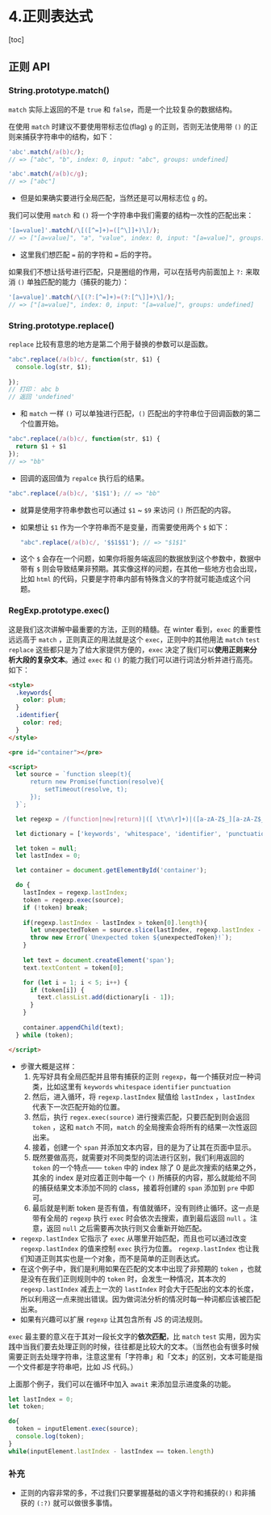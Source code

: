 # 4.正则表达式

[toc]

## 正则 API

### String.prototype.match()

`match` 实际上返回的不是 `true` 和 `false`，而是一个比较复杂的数据结构。

在使用 `match` 时建议不要使用带标志位(flag) `g` 的正则，否则无法使用带 `()` 的正则来捕获字符串中的结构，如下：

```js
'abc'.match(/a(b)c/);
// => ["abc", "b", index: 0, input: "abc", groups: undefined]

'abc'.match(/a(b)c/g);
// => ["abc"]
```

- 但是如果确实要进行全局匹配，当然还是可以用标志位 `g` 的。

我们可以使用 `match` 和 `()` 将一个字符串中我们需要的结构一次性的匹配出来：

```js
'[a=value]'.match(/\[([^=]+)=([^\]]+)\]/);
// => ["[a=value]", "a", "value", index: 0, input: "[a=value]", groups: undefined]
```

- 这里我们想匹配 `=` 前的字符和 `=` 后的字符。

如果我们不想让括号进行匹配，只是圈组的作用，可以在括号内前面加上 `?:` 来取消 `()` 单独匹配的能力（捕获的能力）：

```js
'[a=value]'.match(/\[(?:[^=]+)=(?:[^\]]+)\]/);
// => ["[a=value]", index: 0, input: "[a=value]", groups: undefined]
```

### String.prototype.replace()

`replace` 比较有意思的地方是第二个用于替换的参数可以是函数。

```js
"abc".replace(/a(b)c/, function(str, $1) {
  console.log(str, $1);
  
});
// 打印： abc b
// 返回 'undefined'
```

- 和 `match` 一样 `()` 可以单独进行匹配，`()` 匹配出的字符串位于回调函数的第二个位置开始。

```js
"abc".replace(/a(b)c/, function(str, $1) {
  return $1 + $1
});
// => "bb"
```

- 回调的返回值为 `repalce` 执行后的结果。

```js
"abc".replace(/a(b)c/, '$1$1'); // => "bb"
```

- 就算是使用字符串参数也可以通过 `$1` ~ `$9` 来访问 `()` 所匹配的内容。

- 如果想让 `$1` 作为一个字符串而不是变量，而需要使用两个 `$` 如下：

  ```js
  "abc".replace(/a(b)c/, '$$1$$1'); // => "$1$1"
  ```

- 这个 `$` 会存在一个问题，如果你将服务端返回的数据放到这个参数中，数据中带有 `$` 则会导致结果非预期。其实像这样的问题，在其他一些地方也会出现，比如 `html` 的代码，只要是字符串内部有特殊含义的字符就可能造成这个问题。

### RegExp.prototype.exec()

这是我们这次讲解中最重要的方法，正则的精髓。在 winter 看到，`exec` 的重要性远远高于 `match` ，正则真正的用法就是这个 `exec`，正则中的其他用法 `match` `test` `replace` 这些都只是为了给大家提供方便的，`exec` 决定了我们可以**使用正则来分析大段的复杂文本**。通过 `exec` 和 `()` 的能力我们可以进行词法分析并进行高亮。如下：

```html
<style>
  .keywords{
    color: plum;
  }
  .identifier{
    color: red;
  }
</style>

<pre id="container"></pre>

<script>
  let source = `function sleep(t){
      return new Promise(function(resolve){
          setTimeout(resolve, t);
      });
  }`;

  let regexp = /(function|new|return)|([ \t\n\r]+)|([a-zA-Z$_][a-zA-Z$_0-9]*)|([\(\)\{\}\,\;])/g;

  let dictionary = ['keywords', 'whitespace', 'identifier', 'punctuation'];

  let token = null;
  let lastIndex = 0;

  let container = document.getElementById('container');

  do {
    lastIndex = regexp.lastIndex;
    token = regexp.exec(source);
    if (!token) break;
    
    if(regexp.lastIndex - lastIndex > token[0].length){
      let unexpectedToken = source.slice(lastIndex, regexp.lastIndex - token[0].length);
      throw new Error(`Unexpected token ${unexpectedToken}!`);
    }
    
    let text = document.createElement('span');
    text.textContent = token[0];

    for (let i = 1; i < 5; i++) {
      if (token[i]) {
        text.classList.add(dictionary[i - 1]);
      }
    }
    
    container.appendChild(text);
  } while (token);

</script>
```

- 步骤大概是这样：
  1. 先写好具有全局匹配并且带有捕获的正则 `regexp`，每一个捕获对应一种词类，比如这里有 `keywords` `whitespace` `identifier` `punctuation` 
  2. 然后，进入循环，将 `regexp.lastIndex` 赋值给 `lastIndex` ，`lastIndex` 代表下一次匹配开始的位置。
  3. 然后，执行 `regex.exec(source)` 进行搜索匹配，只要匹配到则会返回 `token` ，这和 `match` 不同，`match` 的全局搜索会将所有的结果一次性返回出来。
  4. 接着，创建一个 `span` 并添加文本内容，目的是为了让其在页面中显示。
  5. 既然要做高亮，就需要对不同类型的词法进行区别，我们利用返回的 `token` 的一个特点—— `token` 中的 index 除了 0 是此次搜索的结果之外，其余的 index 是对应着正则中每一个 `()` 所捕获的内容，那么就能给不同的捕获结果文本添加不同的 class，接着将创建的 `span` 添加到 `pre` 中即可。
  6. 最后就是判断 token 是否有值，有值就循环，没有则终止循环。这一点是带有全局的 `regexp` 执行 `exec` 时会依次去搜索，直到最后返回 `null` 。注意，返回 `null` 之后需要再次执行则又会重新开始匹配。
-  `regexp.lastIndex` 它指示了 `exec` 从哪里开始匹配，而且也可以通过改变 `regexp.lastIndex` 的值来控制 `exec` 执行为位置。 `regexp.lastIndex` 也让我们知道正则其实也是一个对象，而不是简单的正则表达式。
  - 在这个例子中，我们是利用如果在匹配的文本中出现了非预期的 `token` ，也就是没有在我们正则规则中的 `token` 时，会发生一种情况，其本次的 `regexp.lastIndex` 减去上一次的 `lastIndex` 时会大于匹配出的文本的长度，所以利用这一点来抛出错误。因为做词法分析的情况时每一种词都应该被匹配出来。
- 如果有兴趣可以扩展 `regexp` 让其包含所有 JS 的词法规则。

`exec` 最主要的意义在于其对一段长文字的**依次匹配**，比 `match` `test` 实用，因为实践中当我们要去处理正则的时候，往往都是比较大的文本。（当然也会有很多时候需要正则去处理字符串，注意这里有「字符串」和「文本」的区别，文本可能是指一个文件都是字符串吧，比如 JS 代码。）

上面那个例子，我们可以在循环中加入 `await` 来添加显示进度条的功能。 



```js
let lastIndex = 0;
let token;

do{
  token = inputElement.exec(source);
  console.log(token); 
}
while(inputElement.lastIndex - lastIndex == token.length)
```



### 补充

- 正则的内容非常的多，不过我们只要掌握基础的语义字符和捕获的`()` 和非捕获的 `(:?)` 就可以做很多事情。